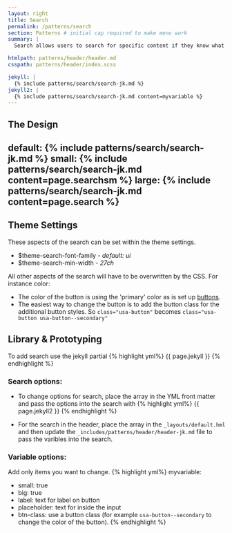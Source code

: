 ```yaml
---
layout: right
title: Search
permalink: /patterns/search
section: Patterns # initial cap required to make menu work
summary: |
  Search allows users to search for specific content if they know what search terms to use or can’t find desired content in the main navigation.

htmlpath: patterns/header/header.md
csspath: patterns/header/index.scss

jekyll: |
  {% include patterns/search/search-jk.md %}
jekyll2: |
  {% include patterns/search/search-jk.md content=myvariable %}
---
```


## The Design
default:
{% include patterns/search/search-jk.md %}
small:
{% include patterns/search/search-jk.md content=page.searchsm %}
large:
{% include patterns/search/search-jk.md content=page.search %}
---

## Theme Settings
These aspects of the search can be set within the theme settings.

- $theme-search-font-family - _default: ui_
- $theme-search-min-width - _27ch_


All other aspects of the search will have to be overwritten by the CSS. For instance color:
- The color of the button is using the 'primary' color as is set up [buttons](/styles/buttons).
- The easiest way to change the button is to add the button class for the additional button styles. So `class="usa-button"` becomes `class="usa-button usa-button--secondary"`

## Library & Prototyping

To add search use the jekyll partial 
{% highlight yml%}
  {{ page.jekyll }}
{% endhighlight %}

### Search options:
- To change options for search, place the array in the YML front matter and pass the options into the search with
{% highlight yml%}
  {{ page.jekyll2 }}
{% endhighlight %}

- For the search in the header, place the array in the `_layouts/default.hml` and then update the `_includes/patterns/header/header-jk.md` file to pass the varibles into the search.

### Variable options:
Add only items you want to change.
{% highlight yml%}
myvariable:
  - small: true 
  - big: true
  - label: text for label on button
  - placeholder: text for inside the input
  - btn-class: use a button class (for example `usa-button--secondary` to change the color of the button).
{% endhighlight %}